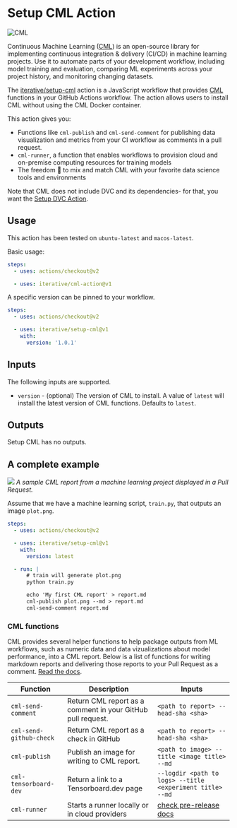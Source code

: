 # Setup CML Action

![CML](https://user-images.githubusercontent.com/414967/90448663-1ce39c00-e0e6-11ea-8083-710825d2e94e.png)

Continuous Machine Learning ([CML](https://cml.dev/)) is an open-source library
for implementing continuous integration & delivery (CI/CD) in machine learning
projects. Use it to automate parts of your development workflow, including model
training and evaluation, comparing ML experiments across your project history,
and monitoring changing datasets.

The [iterative/setup-cml](https://github.com/iterative/setup-cml) action is a
JavaScript workflow that provides [CML](https://cml.dev/) functions in your GitHub
Actions workflow. The action allows users to install CML without using the CML Docker container.

This action gives you:
- Functions like `cml-publish` and `cml-send-comment` for publishing data visualization and metrics from your CI workflow as comments in a pull request.
- `cml-runner`, a function that enables workflows to provision cloud and on-premise computing resources for training models
- The freedom 🦅 to mix and match CML with your favorite data science tools and environments 


Note that CML does not include DVC and its dependencies- for that, you want the [Setup DVC Action](https://github.com/iterative/setup-dvc).

## Usage

This action has been tested on `ubuntu-latest` and `macos-latest`.

Basic usage:

```yaml
steps:
  - uses: actions/checkout@v2

  - uses: iterative/cml-action@v1
```

A specific version can be pinned to your workflow.

```yaml
steps:
  - uses: actions/checkout@v2

  - uses: iterative/setup-cml@v1
    with:
      version: '1.0.1'
```

## Inputs

The following inputs are supported.

- `version` - (optional) The version of CML to install. A value of `latest` will
  install the latest version of CML functions. Defaults to `latest`.

## Outputs

Setup CML has no outputs.

## A complete example

![](https://github.com/iterative/cml/blob/master/imgs/cml_first_report.png) _A
sample CML report from a machine learning project displayed in a Pull Request._

Assume that we have a machine learning script, `train.py`, that outputs an image
`plot.png`.

```yaml
steps:
  - uses: actions/checkout@v2

  - uses: iterative/setup-cml@v1
    with:
      version: latest

  - run: |
      # train will generate plot.png
      python train.py

      echo 'My first CML report' > report.md
      cml-publish plot.png --md > report.md
      cml-send-comment report.md
```

### CML functions

CML provides several helper functions to help package outputs from ML workflows,
such as numeric data and data vizualizations about model performance, into a CML
report. Below is a list of functions for writing markdown reports and delivering
those reports to your Pull Request as a comment.
[Read the docs](https://github.com/iterative/cml#readme).

| Function                | Description                                                 | Inputs                                                                                                                  |
| ----------------------- | ----------------------------------------------------------- | ----------------------------------------------------------------------------------------------------------------------- |
| `cml-send-comment`      | Return CML report as a comment in your GitHub pull request. | `<path to report> --head-sha <sha>`                                                                                     |
| `cml-send-github-check` | Return CML report as a check in GitHub                      | `<path to report> --head-sha <sha>`                                                                                     |
| `cml-publish`           | Publish an image for writing to CML report.                 | `<path to image> --title <image title> --md`                                                                            |
| `cml-tensorboard-dev`   | Return a link to a Tensorboard.dev page                     | `--logdir <path to logs> --title <experiment title> --md`                                                               |
| `cml-runner`            | Starts a runner locally or in cloud providers               | [check pre-release docs](https://github.com/iterative/cml/tree/docs-refresh-runner#Allocating-cloud-resources-with-CML) |
